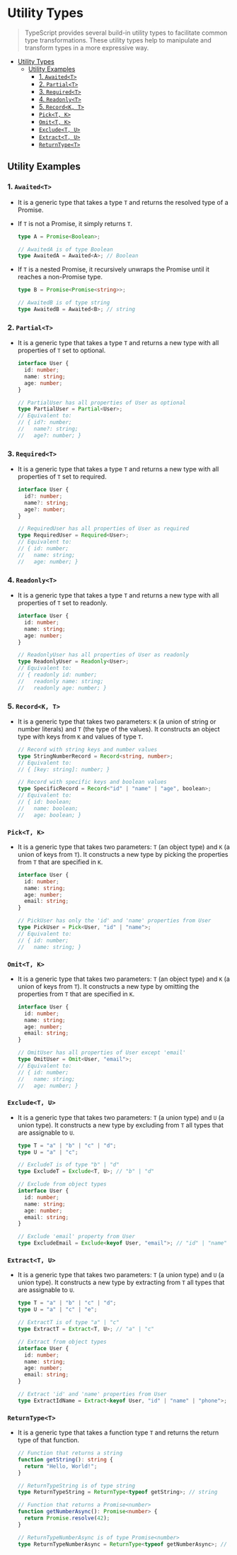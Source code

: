 # Utility Types

> TypeScript provides several build-in utility types to facilitate common type transformations. These utility types help to manipulate and transform types in a more expressive way.

- [Utility Types](#utility-types)
  - [Utility Examples](#utility-examples)
    - [1. `Awaited<T>`](#1-awaitedt)
    - [2. `Partial<T>`](#2-partialt)
    - [3. `Required<T>`](#3-requiredt)
    - [4. `Readonly<T>`](#4-readonlyt)
    - [5. `Record<K, T>`](#5-recordk-t)
    - [`Pick<T, K>`](#pickt-k)
    - [`Omit<T, K>`](#omitt-k)
    - [`Exclude<T, U>`](#excludet-u)
    - [`Extract<T, U>`](#extractt-u)
    - [`ReturnType<T>`](#returntypet)

## Utility Examples

### 1. `Awaited<T>`

- It is a generic type that takes a type `T` and returns the resolved type of a Promise.
- If `T` is not a Promise, it simply returns `T`.

  ```ts
  type A = Promise<Boolean>;

  // AwaitedA is of type Boolean
  type AwaitedA = Awaited<A>; // Boolean
  ```

- If `T` is a nested Promise, it recursively unwraps the Promise until it reaches a non-Promise type.

  ```ts
  type B = Promise<Promise<string>>;

  // AwaitedB is of type string
  type AwaitedB = Awaited<B>; // string
  ```

### 2. `Partial<T>`

- It is a generic type that takes a type `T` and returns a new type with all properties of `T` set to optional.

  ```ts
  interface User {
    id: number;
    name: string;
    age: number;
  }

  // PartialUser has all properties of User as optional
  type PartialUser = Partial<User>;
  // Equivalent to:
  // { id?: number;
  //   name?: string;
  //   age?: number; }
  ```

### 3. `Required<T>`

- It is a generic type that takes a type `T` and returns a new type with all properties of `T` set to required.

  ```ts
  interface User {
    id?: number;
    name?: string;
    age?: number;
  }

  // RequiredUser has all properties of User as required
  type RequiredUser = Required<User>;
  // Equivalent to:
  // { id: number;
  //   name: string;
  //   age: number; }
  ```

### 4. `Readonly<T>`

- It is a generic type that takes a type `T` and returns a new type with all properties of `T` set to readonly.

  ```ts
  interface User {
    id: number;
    name: string;
    age: number;
  }

  // ReadonlyUser has all properties of User as readonly
  type ReadonlyUser = Readonly<User>;
  // Equivalent to:
  // { readonly id: number;
  //   readonly name: string;
  //   readonly age: number; }
  ```

### 5. `Record<K, T>`

- It is a generic type that takes two parameters: `K` (a union of string or number literals) and `T` (the type of the values). It constructs an object type with keys from `K` and values of type `T`.

  ```ts
  // Record with string keys and number values
  type StringNumberRecord = Record<string, number>;
  // Equivalent to:
  // { [key: string]: number; }

  // Record with specific keys and boolean values
  type SpecificRecord = Record<"id" | "name" | "age", boolean>;
  // Equivalent to:
  // { id: boolean;
  //   name: boolean;
  //   age: boolean; }
  ```

### `Pick<T, K>`

- It is a generic type that takes two parameters: `T` (an object type) and `K` (a union of keys from `T`). It constructs a new type by picking the properties from `T` that are specified in `K`.

  ```ts
  interface User {
    id: number;
    name: string;
    age: number;
    email: string;
  }

  // PickUser has only the 'id' and 'name' properties from User
  type PickUser = Pick<User, "id" | "name">;
  // Equivalent to:
  // { id: number;
  //   name: string; }
  ```

### `Omit<T, K>`

- It is a generic type that takes two parameters: `T` (an object type) and `K` (a union of keys from `T`). It constructs a new type by omitting the properties from `T` that are specified in `K`.

  ```ts
  interface User {
    id: number;
    name: string;
    age: number;
    email: string;
  }

  // OmitUser has all properties of User except 'email'
  type OmitUser = Omit<User, "email">;
  // Equivalent to:
  // { id: number;
  //   name: string;
  //   age: number; }
  ```

### `Exclude<T, U>`

- It is a generic type that takes two parameters: `T` (a union type) and `U` (a union type). It constructs a new type by excluding from `T` all types that are assignable to `U`.

  ```ts
  type T = "a" | "b" | "c" | "d";
  type U = "a" | "c";

  // ExcludeT is of type "b" | "d"
  type ExcludeT = Exclude<T, U>; // "b" | "d"

  // Exclude from object types
  interface User {
    id: number;
    name: string;
    age: number;
    email: string;
  }

  // Exclude 'email' property from User
  type ExcludeEmail = Exclude<keyof User, "email">; // "id" | "name" | "age"
  ```

### `Extract<T, U>`

- It is a generic type that takes two parameters: `T` (a union type) and `U` (a union type). It constructs a new type by extracting from `T` all types that are assignable to `U`.

  ```ts
  type T = "a" | "b" | "c" | "d";
  type U = "a" | "c" | "e";

  // ExtractT is of type "a" | "c"
  type ExtractT = Extract<T, U>; // "a" | "c"

  // Extract from object types
  interface User {
    id: number;
    name: string;
    age: number;
    email: string;
  }

  // Extract 'id' and 'name' properties from User
  type ExtractIdName = Extract<keyof User, "id" | "name" | "phone">; // "id" | "name"
  ```

### `ReturnType<T>`

- It is a generic type that takes a function type `T` and returns the return type of that function.

  ```ts
  // Function that returns a string
  function getString(): string {
    return "Hello, World!";
  }

  // ReturnTypeString is of type string
  type ReturnTypeString = ReturnType<typeof getString>; // string

  // Function that returns a Promise<number>
  function getNumberAsync(): Promise<number> {
    return Promise.resolve(42);
  }

  // ReturnTypeNumberAsync is of type Promise<number>
  type ReturnTypeNumberAsync = ReturnType<typeof getNumberAsync>; // Promise<number>
  ```
